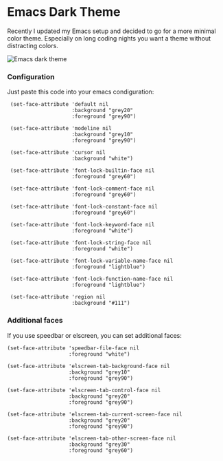 Emacs Dark Theme
================

Recently I updated my Emacs setup and decided to go for a more minimal
color theme. Especially on long coding nights you want a theme without
distracting colors.

![Emacs dark theme][1]


### Configuration

Just paste this code into your emacs condiguration:

    
     (set-face-attribute 'default nil
                         :background "grey20"
                         :foreground "grey90")
      
     (set-face-attribute 'modeline nil
                         :background "grey10"
                         :foreground "grey90")
      
     (set-face-attribute 'cursor nil
                         :background "white")
      
     (set-face-attribute 'font-lock-builtin-face nil
                         :foreground "grey60")
      
     (set-face-attribute 'font-lock-comment-face nil
                         :foreground "grey60")
      
     (set-face-attribute 'font-lock-constant-face nil
                         :foreground "grey60")
      
     (set-face-attribute 'font-lock-keyword-face nil
                         :foreground "white")
      
     (set-face-attribute 'font-lock-string-face nil
                         :foreground "white")
      
     (set-face-attribute 'font-lock-variable-name-face nil
                         :foreground "lightblue")
      
     (set-face-attribute 'font-lock-function-name-face nil
                         :foreground "lightblue")
      
     (set-face-attribute 'region nil
                         :background "#111")                    


### Additional faces

If you use speedbar or elscreen, you can set additional faces:


    (set-face-attribute 'speedbar-file-face nil
                        :foreground "white")
     
    (set-face-attribute 'elscreen-tab-background-face nil
                        :background "grey10"
                        :foreground "grey90")
     
    (set-face-attribute 'elscreen-tab-control-face nil
                        :background "grey20"
                        :foreground "grey90")
     
    (set-face-attribute 'elscreen-tab-current-screen-face nil
                        :background "grey20"
                        :foreground "grey90")
     
    (set-face-attribute 'elscreen-tab-other-screen-face nil
                        :background "grey30"
                        :foreground "grey60")



[1]: http://www.matthias-georgi.de/images/emacs-dark-theme.png

